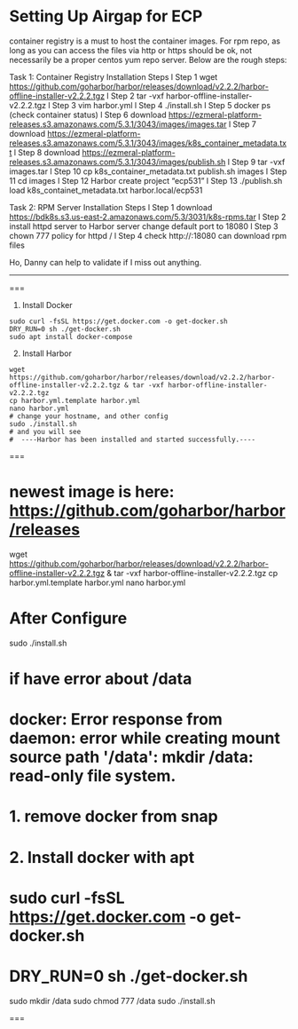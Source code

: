 # Setting Up Airgap for ECP
container registry is a must to host the container images. For rpm repo, as long as you can access the files via http or https should be ok, not necessarily be a proper centos yum repo server. Below are the rough steps:

Task 1: Container Registry Installation Steps
l Step 1 wget https://github.com/goharbor/harbor/releases/download/v2.2.2/harbor-offline-installer-v2.2.2.tgz
l Step 2 tar -vxf harbor-offline-installer-v2.2.2.tgz
l Step 3 vim harbor.yml
l Step 4 ./install.sh
l Step 5 docker ps (check container status)
l Step 6 download https://ezmeral-platform-releases.s3.amazonaws.com/5.3.1/3043/images/images.tar
l Step 7 download https://ezmeral-platform-releases.s3.amazonaws.com/5.3.1/3043/images/k8s_container_metadata.txt
l Step 8 download https://ezmeral-platform-releases.s3.amazonaws.com/5.3.1/3043/images/publish.sh
l Step 9 tar -vxf images.tar
l Step 10 cp k8s_container_metadata.txt publish.sh images
l Step 11 cd images
l Step 12 Harbor create project “ecp531”
l Step 13 ./publish.sh load k8s_containet_metadata.txt harbor.local/ecp531

Task 2: RPM Server Installation Steps
l Step 1 download https://bdk8s.s3.us-east-2.amazonaws.com/5.3/3031/k8s-rpms.tar
l Step 2 install httpd server to Harbor server change default port to 18080
l Step 3 chown 777 policy for httpd /
l Step 4 check http://<harbor-server-ip>:18080 can download rpm files



Ho, Danny  can help to validate if I miss out anything.




  
  
  ---

===
1. Install Docker
```
sudo curl -fsSL https://get.docker.com -o get-docker.sh
DRY_RUN=0 sh ./get-docker.sh
sudo apt install docker-compose
```
2. Install Harbor
```
wget https://github.com/goharbor/harbor/releases/download/v2.2.2/harbor-offline-installer-v2.2.2.tgz & tar -vxf harbor-offline-installer-v2.2.2.tgz
cp harbor.yml.template harbor.yml
nano harbor.yml
# change your hostname, and other config
sudo ./install.sh
# and you will see
#  ----Harbor has been installed and started successfully.----
```
===
# newest image is here: https://github.com/goharbor/harbor/releases
wget https://github.com/goharbor/harbor/releases/download/v2.2.2/harbor-offline-installer-v2.2.2.tgz & tar -vxf harbor-offline-installer-v2.2.2.tgz
cp harbor.yml.template harbor.yml
nano harbor.yml
# After Configure
sudo ./install.sh
# if have error about /data
# docker: Error response from daemon: error while creating mount source path '/data': mkdir /data: read-only file system.
# 1. remove docker from snap
# 2. Install docker with apt
# sudo curl -fsSL https://get.docker.com -o get-docker.sh
# DRY_RUN=0 sh ./get-docker.sh
sudo mkdir /data
sudo chmod 777 /data
sudo ./install.sh

===
